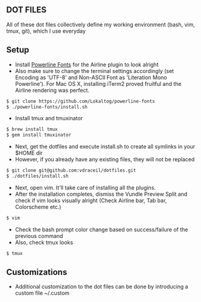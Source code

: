 ## DOT FILES

All of these dot files collectively define my working environment (bash, vim, tmux, git), which I use everyday

## Setup

 - Install [Powerline Fonts](https://github.com/Lokaltog/powerline-fonts) for the Airline plugin to look alright
 - Also make sure to change the terminal settings accordingly (set Encoding as 'UTF-8' and Non-ASCII Font as 'Literation Mono Powerline'). For Mac OS X, installing iTerm2 proved fruitful and the Airline rendering was perfect.

```sh
$ git clone https://github.com/Lokaltog/powerline-fonts
$ ./powerline-fonts/install.sh
```

 - Install tmux and tmuxinator

```sh
$ brew install tmux
$ gem install tmuxinator
```

 - Next, get the dotfiles and execute install.sh to create all symlinks in your $HOME dir
 - However, if you already have any existing files, they will not be replaced

```sh
$ git clone git@github.com:vdraceil/dotfiles.git
$ ./dotfiles/install.sh
```

 - Next, open vim. It'll take care of installing all the plugins.
 - After the installation completes, dismiss the Vundle Preview Split and check if vim looks visually alright (Check Airline bar, Tab bar, Colorscheme etc.)

```sh
$ vim
```

 - Check the bash prompt color change based on success/failure of the previous command
 - Also, check tmux looks

```sh
$ tmux
```

## Customizations

 - Additional customization to the dot files can be done by introducing a custom file ~/.custom<to-be-overridden-dotfile>
